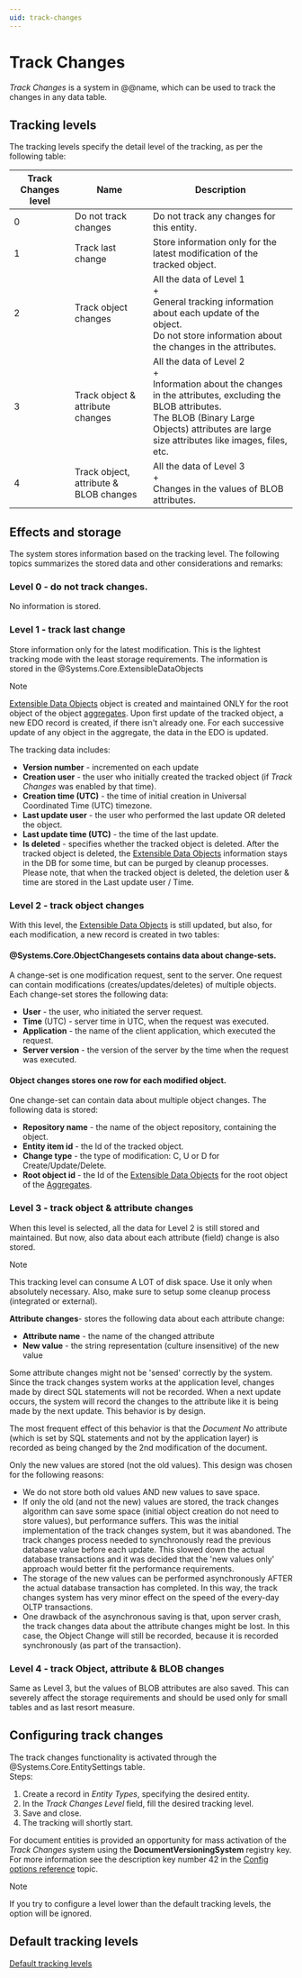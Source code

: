 ```yaml
---
uid: track-changes
---
```


# Track Changes

*Track Changes* is a system in @@name, which can be used to track the changes in any data table.


## Tracking levels

The tracking levels specify the detail level of the tracking, as per the following table:


| Track Changes level | Name | Description |
| -- | ------------------------------- | ---------------------------------------------|
| 0 | Do not track changes | Do not track any changes for this entity. |
| 1 | Track last change | Store information only for the latest modification of the tracked object. |
| 2 | Track object changes| All the data of Level 1 <br> + <br> General tracking information about each update of the object. <br> Do not store information about the changes in the attributes. |
| 3 | Track object & attribute changes |  All the data of Level 2 <br> + <br> Information about the changes in the attributes, excluding the BLOB attributes. <br> The BLOB (Binary Large Objects) attributes are large size attributes like images, files, etc.|
| 4 | Track object, attribute & BLOB changes | All the data of Level 3 <br> + <br> Changes in the values of BLOB attributes.                |


## Effects and storage

The system stores information based on the tracking level. The following topics summarizes the stored data and other considerations and remarks:

### Level 0 - do not track changes. 

No information is stored.

### Level 1 - track last change

Store information only for the latest modification.
This is the lightest tracking mode with the least storage requirements.
The information is stored in the @Systems.Core.ExtensibleDataObjects

> [!NOTE] 
> [Extensible Data Objects](https://docs.erp.net/tech/advanced/data-objects/extensible-data-objects.html) object is created and maintained ONLY for the root object of the object [aggregates](https://docs.erp.net/tech/advanced/concepts/aggregates.html). 
> Upon first update of the tracked object, a new EDO record is created, if there isn't already one. 
> For each successive update of any object in the aggregate, the data in the EDO is updated.

The tracking data includes:

- **Version number** - incremented on each update
- **Creation user** - the user who initially created the tracked object (if *Track Changes* was enabled by that time).
- **Creation time (UTC)** - the time of initial creation in Universal Coordinated Time (UTC) timezone.
- **Last update user** - the user who performed the last update OR deleted the object.
- **Last update time (UTC)** - the time of the last update.
- **Is deleted** - specifies whether the tracked object is deleted. After the tracked object is deleted, the [Extensible Data Objects](https://docs.erp.net/tech/advanced/data-objects/extensible-data-objects.html) information stays in the DB for some time, but can be purged by cleanup processes. Please note, that when the tracked object is deleted, the deletion user & time are stored in the Last update user / Time.

### Level 2 - track object changes

With this level, the [Extensible Data Objects](https://docs.erp.net/tech/advanced/data-objects/extensible-data-objects.html) is still updated, but also, for each modification, a new record is created in two tables:

#### @Systems.Core.ObjectChangesets contains data about change-sets.

A change-set is one modification request, sent to the server. One request can contain modifications (creates/updates/deletes) of multiple objects. Each change-set stores the following data:

- **User** - the user, who initiated the server request.
- **Time** (UTC) - server time in UTC, when the request was executed.
- **Application** - the name of the client application, which executed the request.
- **Server version** - the version of the server by the time when the request was executed.

#### Object changes stores one row for each modified object. 

One change-set can contain data about multiple object changes. The following data is stored:

- **Repository name** - the name of the object repository, containing the object.
- **Entity item id** - the Id of the tracked object.
- **Change type** - the type of modification: C, U or D for Create/Update/Delete.
- **Root object id** - the Id of the [Extensible Data Objects](https://docs.erp.net/tech/advanced/data-objects/extensible-data-objects.html) for the root object of the [Aggregates](https://docs.erp.net/tech/advanced/concepts/aggregates.html).

### Level 3 - track object & attribute changes

When this level is selected, all the data for Level 2 is still stored and maintained. But now, also data about each attribute (field) change is also stored.

> [!NOTE] 
> This tracking level can consume A LOT of disk space. Use it only when absolutely necessary. Also, make sure to setup some cleanup process (integrated or external).

 **Attribute changes**- stores the following data about each attribute change:
 
- **Attribute name** - the name of the changed attribute
- **New value** - the string representation (culture insensitive) of the new value

Some attribute changes might not be 'sensed' correctly by the system. Since the track changes system works at the application level, changes made by direct SQL statements will not be recorded. When a next update occurs, the system will record the changes to the attribute like it is being made by the next update. This behavior is by design.

The most frequent effect of this behavior is that the *Document No* attribute (which is set by SQL statements and not by the
application layer) is recorded as being changed by the 2nd modification of the document. 

Only the new values are stored (not the old values). This design was chosen for the following reasons:

- We do not store both old values AND new values to save space.
- If only the old (and not the new) values are stored, the track changes algorithm can save some space (initial object creation do not need to store values), but performance suffers. This was the initial implementation of the track changes system, but it was abandoned. The track changes process needed to synchronously read the previous database value before each update. This slowed down the actual database transactions and it was decided that the 'new values only' approach would better fit the performance requirements.
- The storage of the new values can be performed asynchronously AFTER the actual database transaction has completed. In this way, the track changes system has very minor effect on the speed of the every-day OLTP transactions.
- One drawback of the asynchronous saving is that, upon server crash, the track changes data about the attribute changes might be lost. In this case, the Object Change will still be recorded, because it is recorded synchronously (as part of the transaction).

### Level 4 - track Object, attribute & BLOB changes

Same as Level 3, but the values of BLOB attributes are also saved. This can severely affect the storage requirements and should be used only for small tables and as last resort measure.

## Configuring track changes

The track changes functionality is activated through the @Systems.Core.EntitySettings table.
<br> Steps:

1. Create a record in *Entity Types*, specifying the desired entity.
2. In the *Track Changes Level* field, fill the desired tracking level.
3. Save and close.
4. The tracking will shortly start.

For document entities is provided an opportunity for mass activation of the *Track Changes* system using the **DocumentVersioningSystem** registry key. For more information see the description key number 42 in the [Config options reference](https://docs.erp.net/tech/reference/config-options-reference.html) topic.

> [!NOTE] 
> If you try to configure a level lower than the default tracking levels, the option will be ignored.

## Default tracking levels

[Default tracking levels](https://docs.erp.net/tech/advanced/data-objects/default-tracking-levels.html)

